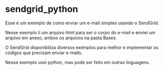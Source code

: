 # sendgrid_python

Esse é um exemplo de como enviar um e-mail simples usando o SendGrid.


Nesse exemplo li um arquivo html para ser o corpo do e-mail e enviei um arquivo em anexo, ambos os arquivos na pasta Bases.


O SendGrid disponibiliza diversos exemplos para melhor e implementar os códigos que precisam enviar e-mails.


Nesse exemplo usei python, mas pode ser feito em outras linguagens. 

